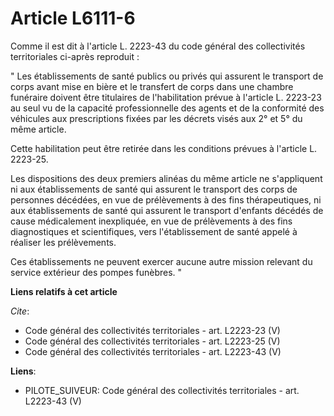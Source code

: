 # Article L6111-6

Comme il est dit à l'article L. 2223-43 du code général des collectivités territoriales ci-après reproduit : 

" Les établissements de santé publics ou privés qui assurent le transport de corps avant mise en bière et le transfert de
corps dans une chambre funéraire doivent être titulaires de l'habilitation prévue à l'article L. 2223-23 au seul vu de la
capacité professionnelle des agents et de la conformité des véhicules aux prescriptions fixées par les décrets visés aux 2°
et 5° du même article. 

Cette habilitation peut être retirée dans les conditions prévues à l'article L. 2223-25. 

Les dispositions des deux premiers alinéas du même article ne s'appliquent ni aux établissements de santé qui assurent le
transport des corps de personnes décédées, en vue de prélèvements à des fins thérapeutiques, ni aux établissements de santé
qui assurent le transport d'enfants décédés de cause médicalement inexpliquée, en vue de prélèvements à des fins
diagnostiques et scientifiques, vers l'établissement de santé appelé à réaliser les prélèvements. 

Ces établissements ne peuvent exercer aucune autre mission relevant du service extérieur des pompes funèbres. "

**Liens relatifs à cet article**

_Cite_:

  - Code général des collectivités territoriales - art. L2223-23 (V)
  - Code général des collectivités territoriales - art. L2223-25 (V)
  - Code général des collectivités territoriales - art. L2223-43 (V)

**Liens**:

  - PILOTE_SUIVEUR: Code général des collectivités territoriales - art. L2223-43 (V)
